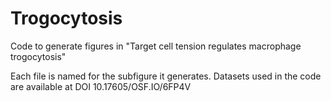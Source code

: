 # Trogocytosis
Code to generate figures in "Target cell tension regulates macrophage trogocytosis"

Each file is named for the subfigure it generates. Datasets used in the code are available at DOI 10.17605/OSF.IO/6FP4V
